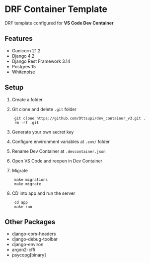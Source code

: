 # DRF Container Template

DRF template configured for **VS Code Dev Container**

## Features

* Gunicorn 21.2
* Django 4.2
* Django Rest Framework 3.14
* Postgres 15
* Whitenoise

## Setup

1. Create a folder
2. Git clone and delete `.git` folder

        git clone https://github.com/Ottsupi/dev_container_v3.git .
        rm -rf .git

3. Generate your own secret key
4. Configure environment variables at `.env/` folder
5. Rename Dev Container at `.devcontainer.json`
6. Open VS Code and reopen in Dev Container
7. Migrate

        make migrations
        make migrate

8. CD into app and run the server

        cd app
        make run

## Other Packages

* django-cors-headers
* django-debug-toolbar
* django-environ
* argon2-cffi
* psycopg[binary]
